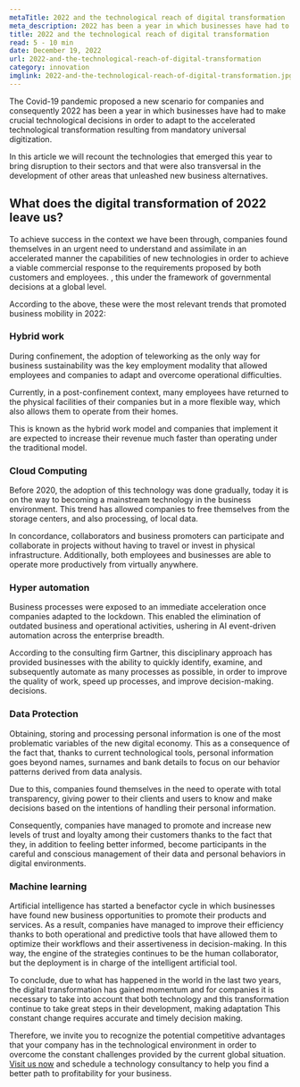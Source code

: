 ```yaml
---
metaTitle: 2022 and the technological reach of digital transformation
meta_description: 2022 has been a year in which businesses have had to make crucial technological decisions in order to adapt to the accelerated technological transformation resulting from mandatory universal digitization.
title: 2022 and the technological reach of digital transformation
read: 5 - 10 min
date: December 19, 2022
url: 2022-and-the-technological-reach-of-digital-transformation
category: innovation
imglink: 2022-and-the-technological-reach-of-digital-transformation.jpg
---
```


The Covid-19 pandemic proposed a new scenario for companies and consequently 2022 has been a year in which businesses have had to make crucial technological decisions in order to adapt to the accelerated technological transformation resulting from mandatory universal digitization.

In this article we will recount the technologies that emerged this year to bring disruption to their sectors and that were also transversal in the development of other areas that unleashed new business alternatives.

## What does the digital transformation of 2022 leave us?

To achieve success in the context we have been through, companies found themselves in an urgent need to understand and assimilate in an accelerated manner the capabilities of new technologies in order to achieve a viable commercial response to the requirements proposed by both customers and employees. , this under the framework of governmental decisions at a global level.

According to the above, these were the most relevant trends that promoted business mobility in 2022:

### Hybrid work

During confinement, the adoption of teleworking as the only way for business sustainability was the key employment modality that allowed employees and companies to adapt and overcome operational difficulties.

Currently, in a post-confinement context, many employees have returned to the physical facilities of their companies but in a more flexible way, which also allows them to operate from their homes.

This is known as the hybrid work model and companies that implement it are expected to increase their revenue much faster than operating under the traditional model.

### Cloud Computing

Before 2020, the adoption of this technology was done gradually, today it is on the way to becoming a mainstream technology in the business environment. This trend has allowed companies to free themselves from the storage centers, and also processing, of local data.

In concordance, collaborators and business promoters can participate and collaborate in projects without having to travel or invest in physical infrastructure. Additionally, both employees and businesses are able to operate more productively from virtually anywhere.

### Hyper automation

Business processes were exposed to an immediate acceleration once companies adapted to the lockdown. This enabled the elimination of outdated business and operational activities, ushering in AI event-driven automation across the enterprise breadth.

According to the consulting firm Gartner, this disciplinary approach has provided businesses with the ability to quickly identify, examine, and subsequently automate as many processes as possible, in order to improve the quality of work, speed up processes, and improve decision-making. decisions.

### Data Protection

Obtaining, storing and processing personal information is one of the most problematic variables of the new digital economy. This as a consequence of the fact that, thanks to current technological tools, personal information goes beyond names, surnames and bank details to focus on our behavior patterns derived from data analysis.

Due to this, companies found themselves in the need to operate with total transparency, giving power to their clients and users to know and make decisions based on the intentions of handling their personal information.

Consequently, companies have managed to promote and increase new levels of trust and loyalty among their customers thanks to the fact that they, in addition to feeling better informed, become participants in the careful and conscious management of their data and personal behaviors in digital environments.

### Machine learning

Artificial intelligence has started a benefactor cycle in which businesses have found new business opportunities to promote their products and services. As a result, companies have managed to improve their efficiency thanks to both operational and predictive tools that have allowed them to optimize their workflows and their assertiveness in decision-making. In this way, the engine of the strategies continues to be the human collaborator, but the deployment is in charge of the intelligent artificial tool.

To conclude, due to what has happened in the world in the last two years, the digital transformation has gained momentum and for companies it is necessary to take into account that both technology and this transformation continue to take great steps in their development, making adaptation This constant change requires accurate and timely decision making.

Therefore, we invite you to recognize the potential competitive advantages that your company has in the technological environment in order to overcome the constant challenges provided by the current global situation. [Visit us now](https://www.dreamcodesoft.com/services) and schedule a technology consultancy to help you find a better path to profitability for your business.
